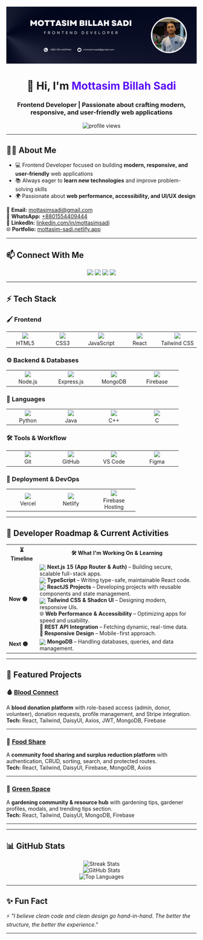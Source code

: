 <!-- Banner -->
<p align="center">
  <a href="https://www.facebook.com/mottasim.sadi">
    <img src="https://github.com/mottasimsadi/mottasimsadi/blob/main/Images/Banner.png" alt="Banner" />
  </a>
</p>

<h1 align="center">👋 Hi, I'm <span style="color:#5A0EF8;">Mottasim Billah Sadi</span></h1>
<h3 align="center">Frontend Developer | Passionate about crafting modern, responsive, and user-friendly web applications</h3>

<p align="center">
  <img src="https://komarev.com/ghpvc/?username=mottasimsadi&label=Profile%20Views&color=5A0EF8&style=flat" alt="profile views" />
</p>

---

## 👨‍💻 About Me
- 💻 Frontend Developer focused on building **modern, responsive, and user-friendly** web applications  
- 📚 Always eager to **learn new technologies** and improve problem-solving skills  
- 🌍 Passionate about **web performance, accessibility, and UI/UX design**  

📧 **Email:** [mottasimsadi@gmail.com](mailto:mottasimsadi@gmail.com)  
📱 **WhatsApp:** [+8801554409444](https://wa.me/+8801554409444)  
🔗 **LinkedIn:** [linkedin.com/in/mottasimsadi](https://www.linkedin.com/in/mottasimsadi/)  
🌐 **Portfolio:** [mottasim-sadi.netlify.app](https://mottasim-sadi.netlify.app/)  

---

## 📫 Connect With Me
<p align="center">
  <a href="https://www.linkedin.com/in/mottasimsadi/"><img src="https://img.shields.io/badge/-LinkedIn-0A66C2?style=for-the-badge&logo=linkedin&logoColor=white" /></a>
  <a href="https://www.facebook.com/mottasim.sadi/"><img src="https://img.shields.io/badge/-Facebook-1877F2?style=for-the-badge&logo=facebook&logoColor=white" /></a>
  <a href="https://wa.me/+8801554409444"><img src="https://img.shields.io/badge/-WhatsApp-25D366?style=for-the-badge&logo=whatsapp&logoColor=white" /></a>
  <a href="mailto:mottasimsadi@gmail.com"><img src="https://img.shields.io/badge/-Email-D14836?style=for-the-badge&logo=gmail&logoColor=white" /></a>
</p>

---

## ⚡ Tech Stack

### 🖌️ Frontend
<p align="center">
  <table align="center">
    <tr>
      <td align="center" width="100">
        <img src="https://skillicons.dev/icons?i=html" /><br>HTML5
      </td>
      <td align="center" width="100">
        <img src="https://skillicons.dev/icons?i=css" /><br>CSS3
      </td>
      <td align="center" width="100">
        <img src="https://skillicons.dev/icons?i=js" /><br>JavaScript
      </td>
      <td align="center" width="100">
        <img src="https://skillicons.dev/icons?i=react" /><br>React
      </td>
      <td align="center" width="100">
        <img src="https://skillicons.dev/icons?i=tailwind" /><br>Tailwind CSS
      </td>
    </tr>
  </table>
</p>

### ⚙️ Backend & Databases
<p align="center">
  <table align="center">
    <tr>
      <td align="center" width="100">
        <img src="https://skillicons.dev/icons?i=nodejs" /><br>Node.js
      </td>
      <td align="center" width="100">
        <img src="https://skillicons.dev/icons?i=express" /><br>Express.js
      </td>
      <td align="center" width="100">
        <img src="https://skillicons.dev/icons?i=mongodb" /><br>MongoDB
      </td>
      <td align="center" width="100">
        <img src="https://skillicons.dev/icons?i=firebase" /><br>Firebase
      </td>
    </tr>
  </table>
</p>

### 📝 Languages
<p align="center">
  <table align="center">
    <tr>
      <td align="center" width="100">
        <img src="https://skillicons.dev/icons?i=python" /><br>Python
      </td>
      <td align="center" width="100">
        <img src="https://skillicons.dev/icons?i=java" /><br>Java
      </td>
      <td align="center" width="100">
        <img src="https://skillicons.dev/icons?i=cpp" /><br>C++
      </td>
      <td align="center" width="100">
        <img src="https://skillicons.dev/icons?i=c" /><br>C
      </td>
    </tr>
  </table>
</p>

### 🛠️ Tools & Workflow
<p align="center">
  <table align="center">
    <tr>
      <td align="center" width="100">
        <img src="https://skillicons.dev/icons?i=git" /><br>Git
      </td>
      <td align="center" width="100">
        <img src="https://skillicons.dev/icons?i=github" /><br>GitHub
      </td>
      <td align="center" width="100">
        <img src="https://skillicons.dev/icons?i=vscode" /><br>VS Code
      </td>
      <td align="center" width="100">
        <img src="https://skillicons.dev/icons?i=figma" /><br>Figma
      </td>
    </tr>
  </table>
</p>

### 🚀 Deployment & DevOps
<p align="center">
  <table align="center">
    <tr>
      <td align="center" width="100">
        <img src="https://skillicons.dev/icons?i=vercel" /><br>Vercel
      </td>
      <td align="center" width="100">
        <img src="https://skillicons.dev/icons?i=netlify" /><br>Netlify
      </td>
      <td align="center" width="100">
        <img src="https://skillicons.dev/icons?i=firebase" /><br>Firebase<br>Hosting
      </td>
    </tr>
  </table>
</p>

---

## 📖 Developer Roadmap & Current Activities

<p align="center">

<table align="center">
  <tr>
    <th>⏳ Timeline</th>
    <th>🛠️ What I'm Working On & Learning</th>
  </tr>
  <tr>
    <td><b>Now 🟢</b></td>
    <td align="left">
      <span><img src="https://skillicons.dev/icons?i=nextjs" width="20" valign="middle"/> <b>Next.js 15 (App Router & Auth)</b> – Building secure, scalable full-stack apps.</span><br>
      <span><img src="https://skillicons.dev/icons?i=typescript" width="20" valign="middle"/> <b>TypeScript</b> – Writing type-safe, maintainable React code.</span><br>
      <span><img src="https://skillicons.dev/icons?i=react" width="20" valign="middle"/> <b>ReactJS Projects</b> – Developing projects with reusable components and state management.</span><br>
      <span><img src="https://skillicons.dev/icons?i=tailwind" width="20" valign="middle"/> <b>Tailwind CSS & Shadcn UI</b> – Designing modern, responsive UIs.</span><br>
      🌐 <b>Web Performance & Accessibility</b> – Optimizing apps for speed and usability.<br>
      🧩 <b>REST API Integration</b> – Fetching dynamic, real-time data.<br>
      📱 <b>Responsive Design</b> – Mobile-first approach.
    </td>
  </tr>
  <tr>
    <td><b>Next 🟡</b></td>
    <td align="left">
      <span><img src="https://skillicons.dev/icons?i=mongodb" width="20" valign="middle"/> <b>MongoDB</b> – Handling databases, queries, and data management.</span>
    </td>
  </tr>
</table>

</p>

---

## 🚀 Featured Projects

### 🩸 [Blood Connect](https://github.com/mottasimsadi/blood-connect-client)
A **blood donation platform** with role-based access (admin, donor, volunteer), donation requests, profile management, and Stripe integration.  
**Tech:** React, Tailwind, DaisyUI, Axios, JWT, MongoDB, Firebase  

---

### 🍲 [Food Share](https://github.com/mottasimsadi/food-share-client)
A **community food sharing and surplus reduction platform** with authentication, CRUD, sorting, search, and protected routes.  
**Tech:** React, Tailwind, DaisyUI, Firebase, MongoDB, Axios  

---

### 🌱 [Green Space](https://github.com/mottasimsadi/green-space-client)
A **gardening community & resource hub** with gardening tips, gardener profiles, modals, and trending tips section.  
**Tech:** React, Tailwind, DaisyUI, MongoDB, Firebase  

---



---

## 📊 GitHub Stats
<p align="center">
  <img src="https://github-readme-streak-stats.herokuapp.com/?user=mottasimsadi&theme=radical" alt="Streak Stats" />
  <br/>
  <img src="https://github-readme-stats.vercel.app/api?username=mottasimsadi&show_icons=true&theme=radical" alt="GitHub Stats" />
  <br/>
  <img src="https://github-readme-stats.vercel.app/api/top-langs/?username=mottasimsadi&layout=compact&theme=radical" alt="Top Languages" />
</p>

---

## ✨ Fun Fact
⚡ *"I believe clean code and clean design go hand-in-hand. The better the structure, the better the experience."*  

---
